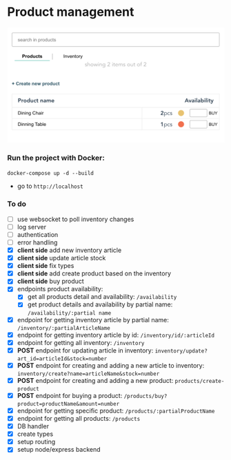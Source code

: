 # Product management

![product management sample app](pm.png)

### Run the project with Docker:

`docker-compose up -d --build`
- go to `http://localhost`

### To do

- [ ] use websocket to poll inventory changes
- [ ] log server
- [ ] authentication
- [ ] error handling
- [x] **client side** add new inventory article
- [x] **client side** update article stock
- [x] **client side** fix types
- [x] **client side** add create product based on the inventory
- [x] **client side** buy product
- [x] endpoints product availability:
    - [x] get all products detail and availability: `/availability`
    - [x] get product details and availability by partial name: `/availability/:partial name`
- [x] endpoint for getting inventory article by partial name: `/inventory/:partialArticleName`
- [x] endpoint for getting inventory article by id: `/inventory/id/:articleId`
- [x] endpoint for getting all inventory: `/inventory`
- [x] **POST** endpoint for updating article in inventory: `inventory/update?art_id=articleId&stock=number`
- [x] **POST** endpoint for creating and adding a new article to inventory: `inventory/create?name=articleName&stock=number`
- [x] **POST** endpoint for creating and adding a new product: `products/create-product`
- [x] **POST** endpoint for buying a product: `/products/buy?product=productName&amount=number`
- [x] endpoint for getting specific product: `/products/:partialProductName`
- [x] endpoint for getting all products: `/products`
- [x] DB handler
- [x] create types
- [x] setup routing
- [x] setup node/express backend
